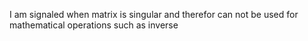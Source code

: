 I am signaled when matrix is singular and therefor can not be used for mathematical operations such as inverse